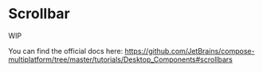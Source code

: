 # Scrollbar

WIP

You can find the official docs here: https://github.com/JetBrains/compose-multiplatform/tree/master/tutorials/Desktop_Components#scrollbars
